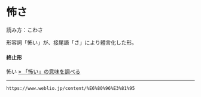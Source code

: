 # 怖さ
読み方：こわさ  
  
形容詞「怖い」が、接尾語「さ」により體言化した形。
  

#### 終止形

怖い  [» 「怖い」の意味を調べる](https://www.weblio.jp/content/%E6%80%96%E3%81%84 "怖い")

---
`https://www.weblio.jp/content/%E6%80%96%E3%81%95`
